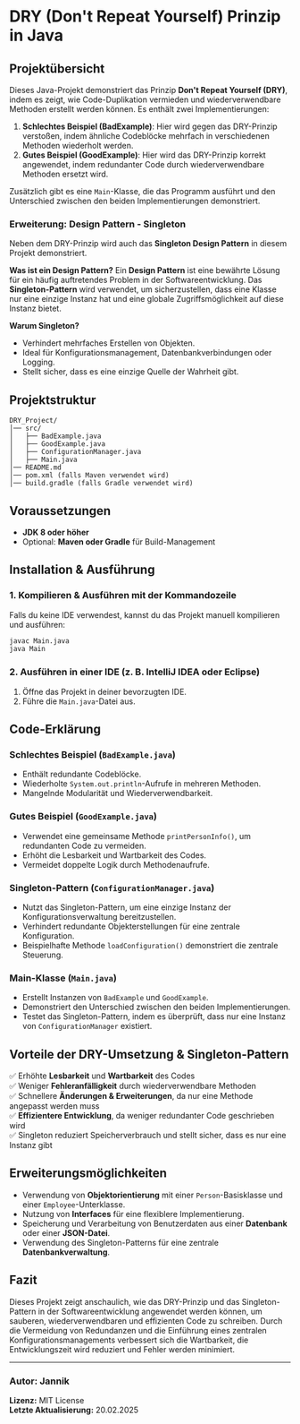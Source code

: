 # DRY (Don't Repeat Yourself) Prinzip in Java

## Projektübersicht
Dieses Java-Projekt demonstriert das Prinzip **Don't Repeat Yourself (DRY)**, indem es zeigt, wie Code-Duplikation vermieden und wiederverwendbare Methoden erstellt werden können. Es enthält zwei Implementierungen:

1. **Schlechtes Beispiel (BadExample)**: Hier wird gegen das DRY-Prinzip verstoßen, indem ähnliche Codeblöcke mehrfach in verschiedenen Methoden wiederholt werden.
2. **Gutes Beispiel (GoodExample)**: Hier wird das DRY-Prinzip korrekt angewendet, indem redundanter Code durch wiederverwendbare Methoden ersetzt wird.

Zusätzlich gibt es eine `Main`-Klasse, die das Programm ausführt und den Unterschied zwischen den beiden Implementierungen demonstriert.

### **Erweiterung: Design Pattern - Singleton**
Neben dem DRY-Prinzip wird auch das **Singleton Design Pattern** in diesem Projekt demonstriert.

**Was ist ein Design Pattern?**
Ein **Design Pattern** ist eine bewährte Lösung für ein häufig auftretendes Problem in der Softwareentwicklung. Das **Singleton-Pattern** wird verwendet, um sicherzustellen, dass eine Klasse nur eine einzige Instanz hat und eine globale Zugriffsmöglichkeit auf diese Instanz bietet.

**Warum Singleton?**
- Verhindert mehrfaches Erstellen von Objekten.
- Ideal für Konfigurationsmanagement, Datenbankverbindungen oder Logging.
- Stellt sicher, dass es eine einzige Quelle der Wahrheit gibt.

## Projektstruktur
```
DRY_Project/
│── src/
│   ├── BadExample.java
│   ├── GoodExample.java
│   ├── ConfigurationManager.java
│   ├── Main.java
│── README.md
│── pom.xml (falls Maven verwendet wird)
│── build.gradle (falls Gradle verwendet wird)
```

## Voraussetzungen
- **JDK 8 oder höher**
- Optional: **Maven oder Gradle** für Build-Management

## Installation & Ausführung
### 1. Kompilieren & Ausführen mit der Kommandozeile
Falls du keine IDE verwendest, kannst du das Projekt manuell kompilieren und ausführen:
```sh
javac Main.java
java Main
```

### 2. Ausführen in einer IDE (z. B. IntelliJ IDEA oder Eclipse)
1. Öffne das Projekt in deiner bevorzugten IDE.
2. Führe die `Main.java`-Datei aus.

## Code-Erklärung
### **Schlechtes Beispiel (`BadExample.java`)**
- Enthält redundante Codeblöcke.
- Wiederholte `System.out.println`-Aufrufe in mehreren Methoden.
- Mangelnde Modularität und Wiederverwendbarkeit.

### **Gutes Beispiel (`GoodExample.java`)**
- Verwendet eine gemeinsame Methode `printPersonInfo()`, um redundanten Code zu vermeiden.
- Erhöht die Lesbarkeit und Wartbarkeit des Codes.
- Vermeidet doppelte Logik durch Methodenaufrufe.

### **Singleton-Pattern (`ConfigurationManager.java`)**
- Nutzt das Singleton-Pattern, um eine einzige Instanz der Konfigurationsverwaltung bereitzustellen.
- Verhindert redundante Objekterstellungen für eine zentrale Konfiguration.
- Beispielhafte Methode `loadConfiguration()` demonstriert die zentrale Steuerung.

### **Main-Klasse (`Main.java`)**
- Erstellt Instanzen von `BadExample` und `GoodExample`.
- Demonstriert den Unterschied zwischen den beiden Implementierungen.
- Testet das Singleton-Pattern, indem es überprüft, dass nur eine Instanz von `ConfigurationManager` existiert.

## Vorteile der DRY-Umsetzung & Singleton-Pattern
✅ Erhöhte **Lesbarkeit** und **Wartbarkeit** des Codes  
✅ Weniger **Fehleranfälligkeit** durch wiederverwendbare Methoden  
✅ Schnellere **Änderungen & Erweiterungen**, da nur eine Methode angepasst werden muss  
✅ **Effizientere Entwicklung**, da weniger redundanter Code geschrieben wird  
✅ Singleton reduziert Speicherverbrauch und stellt sicher, dass es nur eine Instanz gibt

## Erweiterungsmöglichkeiten
- Verwendung von **Objektorientierung** mit einer `Person`-Basisklasse und einer `Employee`-Unterklasse.
- Nutzung von **Interfaces** für eine flexiblere Implementierung.
- Speicherung und Verarbeitung von Benutzerdaten aus einer **Datenbank** oder einer **JSON-Datei**.
- Verwendung des Singleton-Patterns für eine zentrale **Datenbankverwaltung**.

## Fazit
Dieses Projekt zeigt anschaulich, wie das DRY-Prinzip und das Singleton-Pattern in der Softwareentwicklung angewendet werden können, um sauberen, wiederverwendbaren und effizienten Code zu schreiben. Durch die Vermeidung von Redundanzen und die Einführung eines zentralen Konfigurationsmanagements verbessert sich die Wartbarkeit, die Entwicklungszeit wird reduziert und Fehler werden minimiert.

---

### Autor: Jannik
**Lizenz:** MIT License  
**Letzte Aktualisierung:** 20.02.2025
